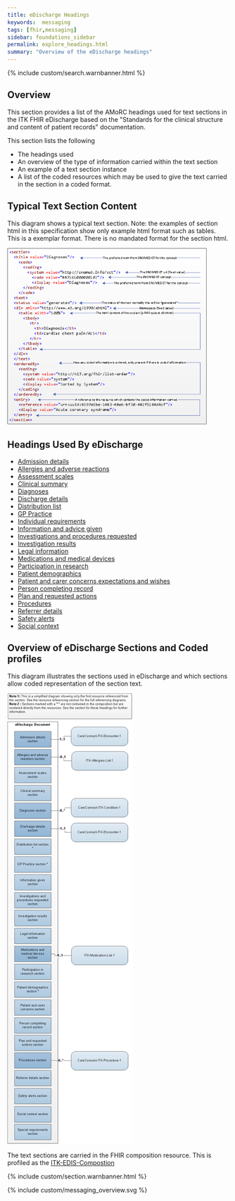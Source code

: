 ```yaml
---
title: eDischarge Headings
keywords:  messaging
tags: [fhir,messaging]
sidebar: foundations_sidebar
permalink: explore_headings.html
summary: "Overview of the eDischarge headings"
---
```


{% include custom/search.warnbanner.html %}

## Overview ##

This section provides a list of the AMoRC headings used for text sections in the ITK FHIR eDischarge based on the "Standards for the clinical structure and content of patient records" documentation. 

This section lists the following

- The headings used
- An overview of the type of information carried within the text section
- An example of a text section instance
- A list of the coded resources which may be used to give the text carried in the section in a coded format. 
 
## Typical Text Section Content ##
This diagram shows a typical text section.
Note: the examples of section html in this specification show only example html format such as tables. This is a exemplar format. There is no mandated format for the section html. 

<img src="images/explore/section_description.png" style="width:90%;max-width: 90%;"/>
 
## Headings Used By eDischarge ##

- [Admission details](explore_admission_details.html)
- [Allergies and adverse reactions](explore_allergies_and_adverse_reactions.html)
- [Assessment scales](explore_assessment_scales.html)
- [Clinical summary](explore_clinical_summary.html)
- [Diagnoses](explore_diagnosis.html)
- [Discharge details](explore_discharge_details.html)
- [Distribution list](explore_distribution_list.html)
- [GP Practice](explore_gp_practice.html)
- [Individual requirements](explore_individual_reqs.html)
- [Information and advice given](explore_information_given.html)
- [Investigations and procedures requested](explore_invest_and_proc_req.html)
- [Investigation results](explore_invest_results.html)
- [Legal information](explore_legal_info.html)
- [Medications and medical devices](explore_medication.html)
- [Participation in research](explore_part_research.html)
- [Patient demographics](explore_patient_demographics.html)
- [Patient and carer concerns,expectations and wishes](explore_pat_care_concerns.html)
- [Person completing record](explore_per_com_record.html)
- [Plan and requested actions](explore_plan_req_actions.html)
- [Procedures](explore_procedures.html)
- [Referrer details](explore_referrer.html)
- [Safety alerts](explore_safety_alerts.html)
- [Social context](explore_social_context.html)


## Overview of eDischarge Sections and Coded profiles ##
This diagram illustrates the sections used in eDischarge and which sections allow coded representation of the section text. 


<img src="images/explore/eDIS_composition_overview.png" style="height:90%;max-height: 90%;"/>



The text sections are carried in the FHIR composition resource. 
This is profiled as the [ITK-EDIS-Compostion](https://fhir.nhs.uk/STU3/StructureDefinition/ITK-EDIS-Composition-1)


{% include custom/section.warnbanner.html %}


{% include custom/messaging_overview.svg %}
